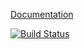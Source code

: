 [Documentation](http://lihaoyi.github.io/Ammonite)

[![Build Status](https://travis-ci.org/lihaoyi/Ammonite.svg)](https://travis-ci.org/lihaoyi/Ammonite)

